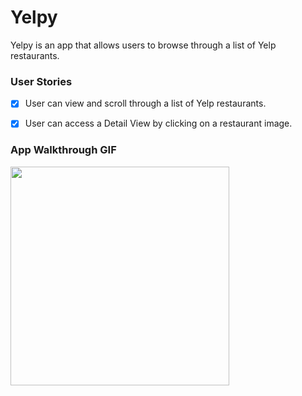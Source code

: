 # Yelpy

Yelpy is an app that allows users to browse through a list of Yelp restaurants.

### User Stories
- [X] User can view and scroll through a list of Yelp restaurants.
- [X] User can access a Detail View by clicking on a restaurant image.


### App Walkthrough GIF

<img src="http://g.recordit.co/jh9gxeUv3P.gif" width=350><br>
